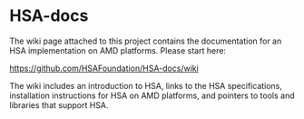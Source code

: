 HSA-docs
========

The wiki page attached to this project contains the documentation for an HSA 
implementation on AMD platforms.  Please start here:

https://github.com/HSAFoundation/HSA-docs/wiki

The wiki includes an introduction to HSA, links to the HSA specifications, 
installation instructions for HSA on AMD platforms, and pointers to tools 
and libraries that support HSA.

